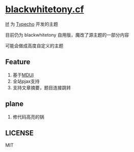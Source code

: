 # [blackwhitetony.cf](http://blackwhitetony.cf)

[llf](https://github.com/llf0703) 为 [Typecho](http://typecho.org) 开发的主题

目前仍为 blackwhitetony 自用版，魔改了源主题的一部分内容

可能会做成高度自定义的主题

## Feature

1. 基于[MDUI](https://www.mdui.org/)
2. 全站pjax支持
3. 支持文章摘要，题目连接跳转

## plane

1. 修代码高亮的锅


## LICENSE

MIT